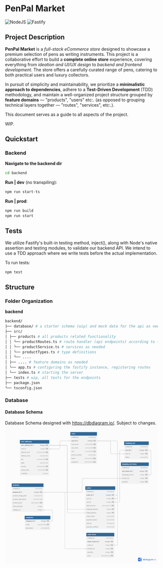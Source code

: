 # PenPal Market

![NodeJS](https://img.shields.io/badge/node.js-6DA55F?style=for-the-badge&logo=node.js&logoColor=white)
![Fastify](https://img.shields.io/badge/fastify-%23000000.svg?style=for-the-badge&logo=fastify&logoColor=white)

## Project Description

**PenPal Market** is a _full-stack eCommerce store_ designed to showcase a premium selection of pens as writing instruments. This project is a collaborative effort to build a **complete online store** experience, covering everything from _ideation and UI/UX design_ to _backend and frontend development_. The store offers a carefully curated range of pens, catering to both practical users and luxury collectors.

In pursuit of simplicity and maintainability, we prioritize a **minimalistic approach to dependencies**, adhere to a **Test-Driven Development** (TDD) methodology, and maintain a well-organized project structure grouped by **feature domains** — "products", "users" etc:. (as opposed to grouping technical layers together — "routes", "services", etc:.).

This document serves as a guide to all aspects of the project.

WIP.

## Quickstart

### Backend

**Navigate to the backend dir**

```bash
cd backend
```

**Run | dev** (no transpiling):

```bash
npm run start-ts
```

**Run | prod**:

```bash
npm run build
npm run start
```

## Tests

We utilize Fastify's built-in testing method, inject(), along with Node's native assertion and testing modules, to validate our backend API. We intend to use a TDD approach where we write tests before the actual implementation.

To run tests:

```bash
npm test
```

## Structure

### Folder Organization

**backend**

```bash
backend/
├── database/ # a starter schema (wip) and mock data for the api as needed
├── src/
│ ├── products # all products related functionality
│ │ └── productRoutes.ts # route handler (api endpoints) according to type
│ │ └── productService.ts # services as needed
│ │ └── productTypes.ts # type definitions
│ │ └── ....
│ ├── .... # feature domains as needed
│ └── app.ts # configuring the fastify instance, registering routes
│ └── index.ts # starting the server
├── tests # wip, all tests for the endpoints
├── package.json
└── tsconfig.json
```

### Database

#### Database Schema

Database Schema designed with https://dbdiagram.io/. Subject to changes.
![Database Schema](images/db_schema_first.png)
